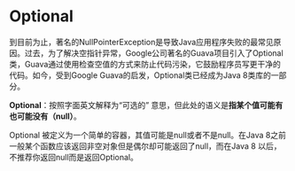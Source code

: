 # Optional

到目前为止，著名的NullPointerException是导致Java应用程序失败的最常见原因。过去，为了解决空指针异常，Google公司著名的Guava项目引入了Optional类，Guava通过使用检查空值的方式来防止代码污染，它鼓励程序员写更干净的代码。如今，受到Google Guava的启发，Optional类已经成为Java 8类库的一部分。


**Optional**：按照字面英文解释为“可选的” 意思，但此处的语义是**指某个值可能有也可能没有（null）**。

Optional 被定义为一个简单的容器，其值可能是null或者不是null。在Java 8之前一般某个函数应该返回非空对象但是偶尔却可能返回了null，而在Java 8 以后，不推荐你返回null而是返回Optional。
